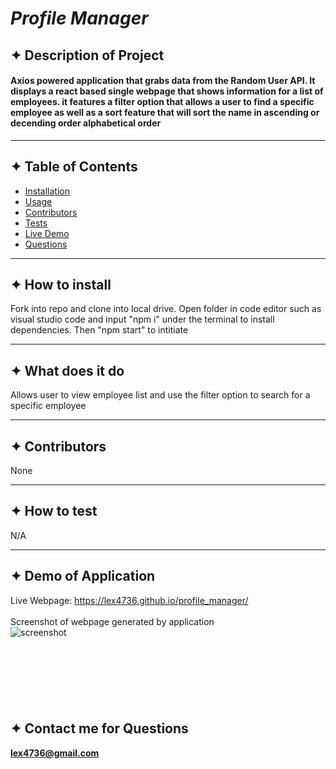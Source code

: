 # ***Profile Manager***

  
## ✦ Description of Project
  #### Axios powered application that grabs data from the Random User API. It displays a react based single webpage that shows information for a list of employees. it features a filter option that allows a user to find a specific employee as well as a sort feature that will sort the name in ascending or decending order alphabetical order 

  ----
## ✦ Table of Contents
  * [Installation](#installation)
  * [Usage](#usage)
  * [Contributors](#contributors)
  * [Tests](#tests)
  * [Live Demo](#demo)
  * [Questions](#email)
  ----
## ✦ <a id="installation"></a> How to install 
  Fork into repo and clone into local drive. Open folder in code editor such as visual studio code and input "npm i" under the terminal to install dependencies. Then "npm start" to intitiate

  ----
## ✦ <a id="usage"></a> What does it do 
  Allows user to view employee list and use the filter option to search for a specific employee

----
## ✦ <a id="contributors"></a>Contributors 
None

---- 
## ✦ <a id="test"></a> How to test 
N/A
 
----
## ✦ <a id="demo"></a> Demo of Application

 Live Webpage: https://lex4736.github.io/profile_manager/
<br><br>
 Screenshot of webpage generated by application 
<br>
![screenshot](https://user-images.githubusercontent.com/71117049/114376928-f671e580-9b3a-11eb-91e9-cfa4ab292115.PNG)

<br><br>
<br>
  ----
 ## ✦ <a id="email"></a> Contact me for Questions 
 **lex4736@gmail.com** 
<br><br> 

